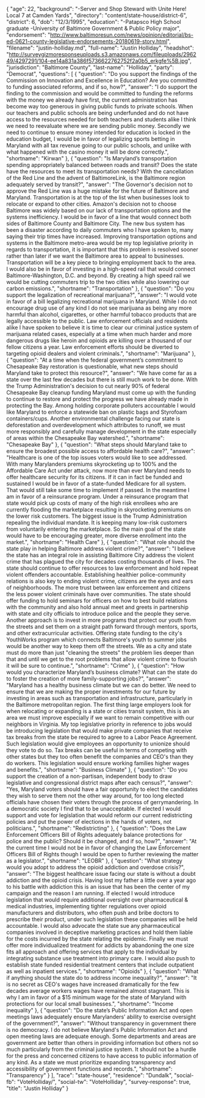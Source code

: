 {
  "age": 22,
  "background": "-Server and Shop Steward with Unite Here! Local 7 at Camden Yards",
  "directory": "content/state-house/district-6",
  "district": 6,
  "dob": "12/3/1995",
  "education": "-Patapsco High School graduate  -University of Baltimore Government & Public Policy major",
  "endorsement": "http://www.baltimoresun.com/news/opinion/editorial/bs-ed-0621-county-legislative-endorsements-20180619-story.html",
  "filename": "justin-holliday.md",
  "full-name": "Justin Holliday",
  "headshot": "http://surveygizmoresponseuploads.s3.amazonaws.com/fileuploads/296249/4297291/104-ee14a831a386f5736622762752f2a0b5_erkgfe%5B.jpg",
  "jurisdiction": "Baltimore County",
  "last-name": "Holliday",
  "party": "Democrat",
  "questions": [
    {
      "question": "Do you support the findings of the Commission on Innovation and Excellence in Education? Are you committed to funding associated reforms, and if so, how?",
      "answer": "I do support the finding to the commission and would be committed to funding the reforms with the money we already have first, the current administration has become way too generous in giving public funds to private schools. When our teachers and public schools are being underfunded and do not have access to the resources needed for both teachers and students alike I think we need to reevaluate where we are sending public money. Secondly we need to continue to ensure money intended for education is locked in the education budget, I would be in favor of legalizing sports betting in Maryland with all tax revenue going to our public schools, and unlike with what happened with the casino money it will be done correctly.",
      "shortname": "Kirwan"
    },
    {
      "question": "Is Maryland’s transportation spending appropriately balanced between roads and transit? Does the state have the resources to meet its transportation needs? With the cancellation of the Red Line and the advent of BaltimoreLink, is the Baltimore region adequately served by transit?",
      "answer": "The Governor's decision not to approve the Red Line was a huge mistake for the future of Baltimore and Maryland. Transportation is at the top of the list when businesses look to relocate or expand to other cities. Amazon's decision not to choose Baltimore was widely based on our lack of transportation options and the systems inefficiency. I would be in favor of a line that would connect both sides of Baltimore County and Baltimore City. The new bus system has been a disaster according to daily commuters who I have spoken to, many saying their trip times have increased. Improving transportation options and systems in the Baltimore metro-area would be my top legislative priority in regards to transportation, it is important that this problem is resolved sooner rather than later if we want the Baltimore area to appeal to businesses. Transportation will be a key piece to bringing employment back to the area. I would also be in favor of investing in a high-speed rail that would connect Baltimore-Washington, D.C. and beyond. By creating a high speed rail we would be cutting commuters trip to the two cities while also lowering our carbon emissions.",
      "shortname": "Transportation"
    },
    {
      "question": "Do you support the legalization of recreational marijuana?",
      "answer": "I would vote in favor of a bill legalizing recreational marijuana in Maryland. While I do not encourage drug use of any kind I do not see marijuana as being any more harmful than alcohol, cigarettes, or other harmful tobacco products that are legally accessible to the public. Law enforcement officials and residents alike I have spoken to believe it is time to clear our criminal justice system of marijuana related cases, especially at a time when much harder and more dangerous drugs like heroin and opioids are killing over a thousand of our fellow citizens a year. Law enforcement efforts should be diverted to targeting opioid dealers and violent criminals.",
      "shortname": "Marijuana"
    },
    {
      "question": "At a time when the federal government’s commitment to Chesapeake Bay restoration is questionable, what new steps should Maryland take to protect this resource?",
      "answer": "We have come far as a state over the last few decades but there is still much work to be done. With the Trump Administration's decision to cut nearly 90% of federal Chesapeake Bay cleanup funding Maryland must come up with the funding to continue to restore and protect the progress we have already made in protecting the Bay. Among holding corporate polluters accountable I would like Maryland to enforce a statewide ban on plastic bags and Styrofoam containers/cups. Another environmental challenge facing our state is deforestation and overdevelopment which attributes to runoff, we must more responsibly and carefully manage development in the state especially of areas within the Chesapeake Bay watershed.",
      "shortname": "Chesapeake Bay"
    },
    {
      "question": "What steps should Maryland take to ensure the broadest possible access to affordable health care?",
      "answer": "Healthcare is one of the top issues voters would like to see addressed. With many Marylanders premiums skyrocketing up to 100% and the Affordable Care Act under attack, now more than ever Maryland needs to offer healthcare security for its citizens. If it can in fact be funded and sustained I would be in favor of a state-funded Medicare for all system. That would still take some time to implement if passed. In the meantime I am in favor of a reinsurance program. Under a reinsurance program that state would pick up costs of many of the high risk enrollees who are currently flooding the marketplace resulting in skyrocketing premiums on the lower risk customers. The biggest issue is the Trump Administration repealing the individual mandate. It is keeping many low-risk customers from voluntarily entering the marketplace. So the main goal of the state would have to be encouraging greater, more diverse enrollment into the market.",
      "shortname": "Health Care"
    },
    {
      "question": "What role should the state play in helping Baltimore address violent crime?",
      "answer": "I believe the state has an integral role in assisting Baltimore City address the violent crime that has plagued the city for decades costing thousands of lives. The state should continue to offer resources to law enforcement and hold repeat violent offenders accountable. Establishing healthier police-community relations is also key to ending violent crime, citizens are the eyes and ears of neighborhoods. The more trust between law enforcement and citizens the less power violent criminals have over communities. The state should offer funding to hold seminars for officers on how to best build relations with the community and also hold annual meet and greets in partnership with state and city officials to introduce police and the people they serve. Another approach is to invest in more programs that protect our youth from the streets and set them on a straight path forward through mentors, sports, and other extracurricular activities. Offering state funding to the city's YouthWorks program which connects Baltimore's youth to summer jobs would be another way to keep them off the streets. We as a city and state must do more than just \"cleaning the streets\" the problem lies deeper than that and until we get to the root problems that allow violent crime to flourish it will be sure to continue.",
      "shortname": "Crime"
    },
    {
      "question": "How would you characterize Maryland’s business climate? What can the state do to foster the creation of more family-supporting jobs?",
      "answer": "Maryland has a healthy business climate but we can do better. We need to ensure that we are making the proper investments for our future by investing in areas such as transportation and infrastructure, particularly in the Baltimore metropolitan region. The first thing large employers look for when relocating or expanding is a state or cities transit system, this is an area we must improve especially if we want to remain competitive with our neighbors in Virginia. My top legislative priority in reference to jobs would be introducing legislation that would make private companies that receive tax breaks from the state be required to agree to a Labor Peace Agreement. Such legislation would give employees an opportunity to unionize should they vote to do so.  Tax breaks can be useful in terms of competing with other states but they too often benefit the companies and CEO's than they do workers. This legislation would ensure working families higher wages and benefits.",
      "shortname": "Business Climate"
    },
    {
      "question": "Do you support the creation of a non-partisan, independent body to draw legislative and congressional district maps after each census?",
      "answer": "Yes, Maryland voters should have a fair opportunity to elect the candidates they wish to serve them not the other way around, for too long elected officials have chosen their voters through the process of gerrymandering. In a democratic society I find that to be unacceptable. If elected I would support and vote for legislation that would reform our current redistricting policies and put the power of elections in the hands of voters, not politicians.",
      "shortname": "Redistricting"
    },
    {
      "question": "Does the Law Enforcement Officers Bill of Rights adequately balance protections for police and the public? Should it be changed, and if so, how?",
      "answer": "At the current time I would not be in favor of changing the Law Enforcement Officers Bill of Rights though I would be open to further reviewing the matter as a legislator.",
      "shortname": "LEOBR"
    },
    {
      "question": "What strategy would you adopt to address the opioid addiction and overdose crisis?",
      "answer": "The biggest healthcare issue facing our state is without a doubt addiction and the opioid crisis. Having lost my father a little over a year ago to his battle with addiction this is an issue that has been the center of my campaign and the reason I am running.  If elected I would introduce legislation that would require additional oversight over pharmaceutical & medical industries, implementing tighter regulations over opioid manufacturers and distributors, who often push and bribe doctors to prescribe their product, under such legislation these companies will be held accountable. I would also advocate the state sue any pharmaceutical companies involved in deceptive marketing practices and hold them liable for the costs incurred by the state relating the epidemic.  Finally we must offer more individualized treatment for addicts by abandoning the one size fits all approach and offering services that apply to the individual by integrating substance use treatment into primary care. I would also push to establish state funded residential treatment centers that include outpatient as well as inpatient services.",
      "shortname": "Opioids"
    },
    {
      "question": "What if anything should the state do to address income inequality?",
      "answer": "It is no secret as CEO's wages have increased dramatically for the few decades average workers wages have remained almost stagnant. This is why I am in favor of a $15 minimum wage for the state of Maryland with protections for our local small businesses.",
      "shortname": "Income inequality"
    },
    {
      "question": "Do the state’s Public Information Act and open meetings laws adequately ensure Marylanders’ ability to exercise oversight of the government?",
      "answer": "Without transparency in government there is no democracy. I do not believe Maryland's Public Information Act and open meeting laws are adequate enough. Some departments and areas are government are better than others in providing information but others not so much particularly from the criminal justice  system. It should not be a hurdle for the press and concerned citizens to have access to public information of any kind. As a state we must prioritize expanding transparency and accessibility of government functions and records.",
      "shortname": "Transparency"
    }
  ],
  "race": "state-house",
  "residence": "Dundalk",
  "social-fb": "VoteHolliday/",
  "social-tw": "VoteHolliday",
  "survey-response": true,
  "title": "Justin Holliday"
}
